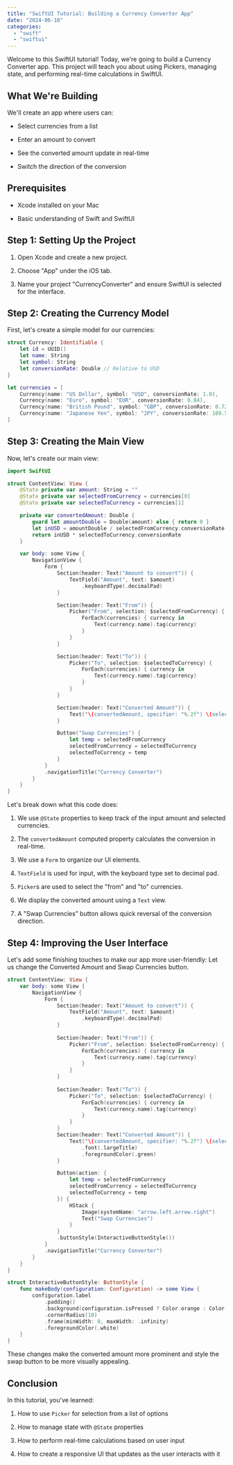 ```yaml
---
title: "SwiftUI Tutorial: Building a Currency Converter App"
date: "2024-06-18"
categories: 
  - "swift"
  - "swiftui"
---
```


Welcome to this SwiftUI tutorial! Today, we're going to build a Currency Converter app. This project will teach you about using Pickers, managing state, and performing real-time calculations in SwiftUI.

## What We're Building

We'll create an app where users can:

- Select currencies from a list

- Enter an amount to convert

- See the converted amount update in real-time

- Switch the direction of the conversion

## Prerequisites

- Xcode installed on your Mac

- Basic understanding of Swift and SwiftUI

## Step 1: Setting Up the Project

1. Open Xcode and create a new project.

3. Choose "App" under the iOS tab.

5. Name your project "CurrencyConverter" and ensure SwiftUI is selected for the interface.

## Step 2: Creating the Currency Model

First, let's create a simple model for our currencies:

```swift
struct Currency: Identifiable {
    let id = UUID()
    let name: String
    let symbol: String
    let conversionRate: Double // Relative to USD
}

let currencies = [
    Currency(name: "US Dollar", symbol: "USD", conversionRate: 1.0),
    Currency(name: "Euro", symbol: "EUR", conversionRate: 0.84),
    Currency(name: "British Pound", symbol: "GBP", conversionRate: 0.72),
    Currency(name: "Japanese Yen", symbol: "JPY", conversionRate: 109.51),
]
```

## Step 3: Creating the Main View

Now, let's create our main view:

```swift
import SwiftUI

struct ContentView: View {
    @State private var amount: String = ""
    @State private var selectedFromCurrency = currencies[0]
    @State private var selectedToCurrency = currencies[1]

    private var convertedAmount: Double {
        guard let amountDouble = Double(amount) else { return 0 }
        let inUSD = amountDouble / selectedFromCurrency.conversionRate
        return inUSD * selectedToCurrency.conversionRate
    }

    var body: some View {
        NavigationView {
            Form {
                Section(header: Text("Amount to convert")) {
                    TextField("Amount", text: $amount)
                        .keyboardType(.decimalPad)
                }

                Section(header: Text("From")) {
                    Picker("From", selection: $selectedFromCurrency) {
                        ForEach(currencies) { currency in
                            Text(currency.name).tag(currency)
                        }
                    }
                }

                Section(header: Text("To")) {
                    Picker("To", selection: $selectedToCurrency) {
                        ForEach(currencies) { currency in
                            Text(currency.name).tag(currency)
                        }
                    }
                }

                Section(header: Text("Converted Amount")) {
                    Text("\(convertedAmount, specifier: "%.2f") \(selectedToCurrency.symbol)")
                }

                Button("Swap Currencies") {
                    let temp = selectedFromCurrency
                    selectedFromCurrency = selectedToCurrency
                    selectedToCurrency = temp
                }
            }
            .navigationTitle("Currency Converter")
        }
    }
}
```

Let's break down what this code does:

1. We use `@State` properties to keep track of the input amount and selected currencies.

3. The `convertedAmount` computed property calculates the conversion in real-time.

5. We use a `Form` to organize our UI elements.

7. `TextField` is used for input, with the keyboard type set to decimal pad.

9. `Picker`s are used to select the "from" and "to" currencies.

11. We display the converted amount using a `Text` view.

13. A "Swap Currencies" button allows quick reversal of the conversion direction.

## Step 4: Improving the User Interface

Let's add some finishing touches to make our app more user-friendly: Let us change the Converted Amount and Swap Currencies button.

```swift
struct ContentView: View {
    var body: some View {
        NavigationView {
            Form {
                Section(header: Text("Amount to convert")) {
                    TextField("Amount", text: $amount)
                        .keyboardType(.decimalPad)
                }
                
                Section(header: Text("From")) {
                    Picker("From", selection: $selectedFromCurrency) {
                        ForEach(currencies) { currency in
                            Text(currency.name).tag(currency)
                        }
                    }
                }
                
                Section(header: Text("To")) {
                    Picker("To", selection: $selectedToCurrency) {
                        ForEach(currencies) { currency in
                            Text(currency.name).tag(currency)
                        }
                    }
                }
                Section(header: Text("Converted Amount")) {
                    Text("\(convertedAmount, specifier: "%.2f") \(selectedToCurrency.symbol)")
                        .font(.largeTitle)
                        .foregroundColor(.green)
                }

                Button(action: {
                    let temp = selectedFromCurrency
                    selectedFromCurrency = selectedToCurrency
                    selectedToCurrency = temp
                }) {
                    HStack {
                        Image(systemName: "arrow.left.arrow.right")
                        Text("Swap Currencies")
                    }
                }
                .buttonStyle(InteractiveButtonStyle())
            }
            .navigationTitle("Currency Converter")
        }
    }
}

struct InteractiveButtonStyle: ButtonStyle {
    func makeBody(configuration: Configuration) -> some View {
        configuration.label
            .padding()
            .background(configuration.isPressed ? Color.orange : Color.green)
            .cornerRadius(10)
            .frame(minWidth: 0, maxWidth: .infinity)
            .foregroundColor(.white)
    }
}
```

These changes make the converted amount more prominent and style the swap button to be more visually appealing.

## Conclusion

In this tutorial, you've learned:

1. How to use `Picker` for selection from a list of options

3. How to manage state with `@State` properties

5. How to perform real-time calculations based on user input

7. How to create a responsive UI that updates as the user interacts with it
